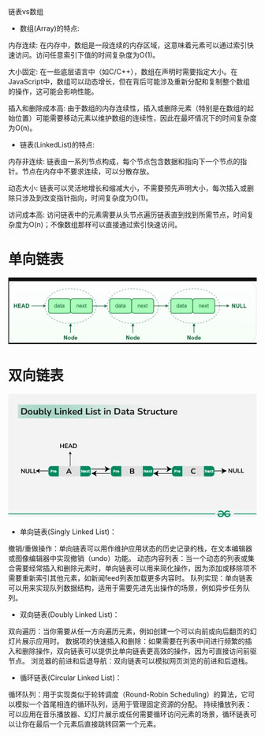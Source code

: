 链表vs数组
- 数组(Array)的特点:

内存连续: 在内存中，数组是一段连续的内存区域，这意味着元素可以通过索引快速访问。访问任意索引下值的时间复杂度为O(1)。

大小固定: 在一些底层语言中（如C/C++），数组在声明时需要指定大小。在JavaScript中，数组可以动态增长，但在背后可能涉及重新分配和复制整个数组的操作，这可能会影响性能。

插入和删除成本高: 由于数组的内存连续性，插入或删除元素（特别是在数组的起始位置）可能需要移动元素以维护数组的连续性，因此在最坏情况下的时间复杂度为O(n)。

- 链表(LinkedList)的特点:

内存非连续: 链表由一系列节点构成，每个节点包含数据和指向下一个节点的指针。节点在内存中不要求连续，可以分散存放。

动态大小: 链表可以灵活地增长和缩减大小，不需要预先声明大小，每次插入或删除只涉及到改变指针指向，时间复杂度为O(1)。

访问成本高: 访问链表中的元素需要从头节点遍历链表直到找到所需节点，时间复杂度为O(n)；不像数组那样可以直接通过索引快速访问。

# 单向链表
![Alt text](image.png)

# 双向链表
![Alt text](image-1.png)

- 单向链表(Singly Linked List)：

撤销/重做操作：单向链表可以用作维护应用状态的历史记录的栈，在文本编辑器或图像编辑器中实现撤销（undo）功能。
动态内容列表：当一个动态的列表或集合需要经常插入和删除元素时，单向链表可以用来简化操作，因为添加或移除项不需要重新索引其他元素，如新闻feed列表加载更多内容时。
队列实现：单向链表可以用来实现队列数据结构，适用于需要先进先出操作的场景，例如异步任务队列。
- 双向链表(Doubly Linked List)：

双向遍历：当你需要从任一方向遍历元素，例如创建一个可以向前或向后翻页的幻灯片展示应用时。
数据项的快速插入和删除：如果需要在列表中间进行频繁的插入和删除操作，双向链表可以提供比单向链表更高效的操作，因为可直接访问前驱节点。
浏览器的前进和后退导航：双向链表可以模拟网页浏览的前进和后退栈。
- 循环链表(Circular Linked List)：

循环队列：用于实现类似于轮转调度（Round-Robin Scheduling）的算法，它可以模拟一个首尾相连的循环队列，适用于管理固定资源的分配。
持续播放列表：可以应用在音乐播放器、幻灯片展示或任何需要循环访问元素的场景，循环链表可以让你在最后一个元素后直接跳转回第一个元素。
